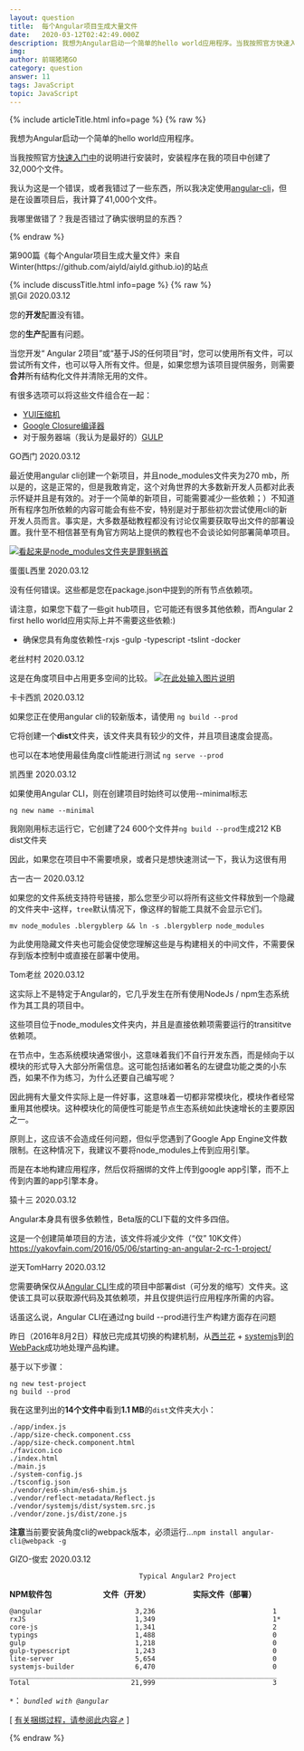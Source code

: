 ```yaml
---
layout: question
title:  每个Angular项目生成大量文件
date:   2020-03-12T02:42:49.000Z
description: 我想为Angular启动一个简单的hello world应用程序。当我按照官方快速入门中的说明进行安装时，安装程​​序在我的项目中创建了32,000个...
img: 
author: 前端猪猪GO
category: question
answer: 11
tags: JavaScript
topic: JavaScript
---
```

<div class="article-root">
  <div class="article">
    {% include articleTitle.html info=page %}
    {% raw %}
    <div class="article-content"><p><font style="vertical-align: inherit;"><font style="vertical-align: inherit;">我想为Angular启动一个简单的hello world应用程序。</font></font></p>

<p><font style="vertical-align: inherit;"><font style="vertical-align: inherit;">当我按照官方</font></font><a href="https://angular.io/docs/js/latest/quickstart.html" rel="noreferrer"><font style="vertical-align: inherit;"><font style="vertical-align: inherit;">快速入门中</font></font></a><font style="vertical-align: inherit;"><font style="vertical-align: inherit;">的说明进行</font><font style="vertical-align: inherit;">安装时，安装程​​序在我的项目中创建了32,000个文件。</font></font></p>

<p><font style="vertical-align: inherit;"><font style="vertical-align: inherit;">我认为这是一个错误，或者我错过了一些东西，所以我决定使用</font></font><a href="https://cli.angular.io/" rel="noreferrer"><font style="vertical-align: inherit;"><font style="vertical-align: inherit;">angular-cli</font></font></a><font style="vertical-align: inherit;"><font style="vertical-align: inherit;">，但是在设置项目后，我计算了41,000个文件。</font></font></p>

<p><font style="vertical-align: inherit;"><font style="vertical-align: inherit;">我哪里做错了？</font><font style="vertical-align: inherit;">我是否错过了确实很明显的东西？</font></font></p></div>
    {% endraw %}
  </div>
  <p class="winter_mark">第900篇《每个Angular项目生成大量文件》来自Winter(https://github.com/aiyld/aiyld.github.io)的站点</p>
  <div class="discuss-wrapper">
    {% include discussTitle.html info=page %}
    {% raw %}
    <div class="discuss-list">
    <div class="discuss-item">
        <div class="discuss-parent">
          <div class="discuss-meta">
            <span class="discuss-user">凯Gil</span>
            <span class="discuss-time">2020.03.12</span>
          </div>
          <div class="discuss-comment"><p><font style="vertical-align: inherit;"><font style="vertical-align: inherit;">您的</font></font><strong><font style="vertical-align: inherit;"><font style="vertical-align: inherit;">开发</font></font></strong><font style="vertical-align: inherit;"><font style="vertical-align: inherit;">配置</font><font style="vertical-align: inherit;">没有错</font><font style="vertical-align: inherit;">。</font></font></p>

<p><font style="vertical-align: inherit;"><font style="vertical-align: inherit;">您的</font></font><strong><font style="vertical-align: inherit;"><font style="vertical-align: inherit;">生产</font></font></strong><font style="vertical-align: inherit;"><font style="vertical-align: inherit;">配置有问题。</font></font></p>

<p><font style="vertical-align: inherit;"><font style="vertical-align: inherit;">当您开发“ Angular 2项目”或“基于JS的任何项目”时，您可以使用所有文件，可以尝试所有文件，也可以导入所有文件。</font><font style="vertical-align: inherit;">但是，如果您想为该项目提供服务，则需要</font></font><strong><font style="vertical-align: inherit;"><font style="vertical-align: inherit;">合并</font></font></strong><font style="vertical-align: inherit;"><font style="vertical-align: inherit;">所有结构化文件并清除无用的文件。</font></font></p>

<p><font style="vertical-align: inherit;"><font style="vertical-align: inherit;">有很多选项可以将这些文件组合在一起：</font></font></p>

<ul>
<li><a href="https://github.com/yui/yuicompressor/"><font style="vertical-align: inherit;"><font style="vertical-align: inherit;">YUI压缩机</font></font></a></li>
<li><a href="https://developers.google.com/closure/compiler/docs/gettingstarted_ui?csw=1"><font style="vertical-align: inherit;"><font style="vertical-align: inherit;">Google Closure编译器</font></font></a></li>
<li><font style="vertical-align: inherit;"><font style="vertical-align: inherit;">对于服务器端（我认为是最好的）</font></font><a href="https://github.com/gulpjs/gulp/blob/master/docs/getting-started.md"><font style="vertical-align: inherit;"><font style="vertical-align: inherit;">GULP</font></font></a></li>
</ul></div>
        </div></div><div class="discuss-item">
        <div class="discuss-parent">
          <div class="discuss-meta">
            <span class="discuss-user">GO西门</span>
            <span class="discuss-time">2020.03.12</span>
          </div>
          <div class="discuss-comment"><p><font style="vertical-align: inherit;"><font style="vertical-align: inherit;">最近使用angular cli创建一个新项目，并且node_modules文件夹为270 mb，所以是的，这是正常的，但是我敢肯定，这个对角世界的大多数新开发人员都对此表示怀疑并且是有效的。</font><font style="vertical-align: inherit;">对于一个简单的新项目，可能需要减少一些依赖；）不知道所有程序包所依赖的内容可能会有些不安，特别是对于那些初次尝试使用cli的新开发人员而言。</font><font style="vertical-align: inherit;">事实是，大多数基础教程都没有讨论仅需要获取导出文件的部署设置。</font><font style="vertical-align: inherit;">我什至不相信甚至有角官方网站上提供的教程也不会谈论如何部署简单项目。</font></font></p>

<p><a href="https://i.stack.imgur.com/Leawm.jpg" rel="nofollow noreferrer"><img src="https://i.stack.imgur.com/Leawm.jpg" alt="看起来是node_modules文件夹是罪魁祸首"></a></p></div>
        </div></div><div class="discuss-item">
        <div class="discuss-parent">
          <div class="discuss-meta">
            <span class="discuss-user">蛋蛋L西里</span>
            <span class="discuss-time">2020.03.12</span>
          </div>
          <div class="discuss-comment"><p><font style="vertical-align: inherit;"><font style="vertical-align: inherit;">没有任何错误。</font><font style="vertical-align: inherit;">这些都是您在package.json中提到的所有节点依赖项。</font></font></p>

<p><font style="vertical-align: inherit;"><font style="vertical-align: inherit;">请注意，如果您下载了一些git hub项目，它可能还有很多其他依赖，而Angular 2 first hello world应用实际上并不需要这些依赖:)</font></font></p>

<ul>
<li><font style="vertical-align: inherit;"><font style="vertical-align: inherit;">确保您具有角度依赖性-rxjs -gulp -typescript -tslint -docker</font></font></li>
</ul></div>
        </div></div><div class="discuss-item">
        <div class="discuss-parent">
          <div class="discuss-meta">
            <span class="discuss-user">老丝村村</span>
            <span class="discuss-time">2020.03.12</span>
          </div>
          <div class="discuss-comment"><p><font style="vertical-align: inherit;"><font style="vertical-align: inherit;">这是在角度项目中占用更多空间的比较。
</font></font><a href="https://i.stack.imgur.com/Cfb2Q.png" rel="nofollow noreferrer"><img src="https://i.stack.imgur.com/Cfb2Q.png" alt="在此处输入图片说明"></a></p></div>
        </div></div><div class="discuss-item">
        <div class="discuss-parent">
          <div class="discuss-meta">
            <span class="discuss-user">卡卡西凯</span>
            <span class="discuss-time">2020.03.12</span>
          </div>
          <div class="discuss-comment"><p><font style="vertical-align: inherit;"><font style="vertical-align: inherit;">如果您正在使用angular cli的较新版本，请使用 </font></font><code>ng build --prod</code></p>

<p><font style="vertical-align: inherit;"><font style="vertical-align: inherit;">它将创建一个</font></font><strong><font style="vertical-align: inherit;"><font style="vertical-align: inherit;">dist</font></font></strong><font style="vertical-align: inherit;"><font style="vertical-align: inherit;">文件夹，该文件夹具有较少的文件，并且项目速度会提高。</font></font></p>

<p><font style="vertical-align: inherit;"><font style="vertical-align: inherit;">也可以在本地使用最佳角度cli性能进行测试 </font></font><code>ng serve --prod</code></p></div>
        </div></div><div class="discuss-item">
        <div class="discuss-parent">
          <div class="discuss-meta">
            <span class="discuss-user">凯西里</span>
            <span class="discuss-time">2020.03.12</span>
          </div>
          <div class="discuss-comment"><p><font style="vertical-align: inherit;"><font style="vertical-align: inherit;">如果使用Angular CLI，则在创建项目时始终可以使用--minimal标志 </font></font></p>

<pre><code>ng new name --minimal
</code></pre>

<p><font style="vertical-align: inherit;"><font style="vertical-align: inherit;">我刚刚用标志运行它，它创建了24 600个文件并</font></font><code>ng build --prod</code><font style="vertical-align: inherit;"><font style="vertical-align: inherit;">生成212 KB dist文件夹</font></font></p>

<p><font style="vertical-align: inherit;"><font style="vertical-align: inherit;">因此，如果您在项目中不需要喷泉，或者只是想快速测试一下，我认为这很有用  </font></font></p></div>
        </div></div><div class="discuss-item">
        <div class="discuss-parent">
          <div class="discuss-meta">
            <span class="discuss-user">古一古一</span>
            <span class="discuss-time">2020.03.12</span>
          </div>
          <div class="discuss-comment"><p><font style="vertical-align: inherit;"><font style="vertical-align: inherit;">如果您的文件系统支持符号链接，那么您至少可以将所有这些文件释放到一个隐藏的文件夹中-这样，</font></font><code>tree</code><font style="vertical-align: inherit;"><font style="vertical-align: inherit;">默认情况下，</font><font style="vertical-align: inherit;">像这样的智能工具</font><font style="vertical-align: inherit;">就不会显示它们。</font></font></p>

<pre><code>mv node_modules .blergyblerp &amp;&amp; ln -s .blergyblerp node_modules
</code></pre>

<p><font style="vertical-align: inherit;"><font style="vertical-align: inherit;">为此使用隐藏文件夹也可能会促使您理解这些是与构建相关的中间文件，不需要保存到版本控制中或直接在部署中使用。</font></font></p></div>
        </div></div><div class="discuss-item">
        <div class="discuss-parent">
          <div class="discuss-meta">
            <span class="discuss-user">Tom老丝</span>
            <span class="discuss-time">2020.03.12</span>
          </div>
          <div class="discuss-comment"><p><font style="vertical-align: inherit;"><font style="vertical-align: inherit;">这实际上不是特定于Angular的，它几乎发生在所有使用NodeJs / npm生态系统作为其工具的项目中。 </font></font></p>

<p><font style="vertical-align: inherit;"><font style="vertical-align: inherit;">这些项目位于node_modules文件夹内，并且是直接依赖项需要运行的transititve依赖项。</font></font></p>

<p><font style="vertical-align: inherit;"><font style="vertical-align: inherit;">在节点中，生态系统模块通常很小，这意味着我们不自行开发东西，而是倾向于以模块的形式导入大部分所需信息。</font><font style="vertical-align: inherit;">这可能包括诸如著名的左键盘功能之类的小东西，如果不作为练习，为什么还要自己编写呢？</font></font></p>

<p><font style="vertical-align: inherit;"><font style="vertical-align: inherit;">因此拥有大量文件实际上是一件好事，这意味着一切都非常模块化，模块作者经常重用其他模块。</font><font style="vertical-align: inherit;">这种模块化的简便性可能是节点生态系统如此快速增长的主要原因之一。</font></font></p>

<p><font style="vertical-align: inherit;"><font style="vertical-align: inherit;">原则上，这应该不会造成任何问题，但似乎您遇到了Google App Engine文件数限制。</font><font style="vertical-align: inherit;">在这种情况下，我建议不要将node_modules上传到应用引擎。</font></font></p>

<p><font style="vertical-align: inherit;"><font style="vertical-align: inherit;">而是在本地构建应用程序，然后仅将捆绑的文件上传到google app引擎，而不上传到内置的app引擎本身。</font></font></p></div>
        </div></div><div class="discuss-item">
        <div class="discuss-parent">
          <div class="discuss-meta">
            <span class="discuss-user">猿十三</span>
            <span class="discuss-time">2020.03.12</span>
          </div>
          <div class="discuss-comment"><p><font style="vertical-align: inherit;"><font style="vertical-align: inherit;">Angular本身具有很多依赖性，Beta版的CLI下载的文件多四倍。 </font></font></p>

<p><font style="vertical-align: inherit;"><font style="vertical-align: inherit;">这是一个创建简单项目的方法，该文件将减少文件（“仅” 10K文件）
 </font></font><a href="https://yakovfain.com/2016/05/06/starting-an-angular-2-rc-1-project/" rel="noreferrer"><font style="vertical-align: inherit;"><font style="vertical-align: inherit;">https://yakovfain.com/2016/05/06/starting-an-angular-2-rc-1-project/</font></font></a></p></div>
        </div></div><div class="discuss-item">
        <div class="discuss-parent">
          <div class="discuss-meta">
            <span class="discuss-user">逆天TomHarry</span>
            <span class="discuss-time">2020.03.12</span>
          </div>
          <div class="discuss-comment"><p><font style="vertical-align: inherit;"><font style="vertical-align: inherit;">您需要确保仅从</font></font><a href="https://cli.angular.io"><font style="vertical-align: inherit;"><font style="vertical-align: inherit;">Angular CLI</font></font></a><font style="vertical-align: inherit;"><font style="vertical-align: inherit;">生成的项目中部署dist（可分发的缩写）文件夹</font><font style="vertical-align: inherit;">。</font><font style="vertical-align: inherit;">这使该工具可以获取源代码及其依赖项，并且仅提供运行应用程序所需的内容。</font></font></p>

<p><font style="vertical-align: inherit;"><font style="vertical-align: inherit;">话虽这么说，Angular CLI在通过ng build --prod进行生产构建方面存在问题</font></font></p>

<p><font style="vertical-align: inherit;"><font style="vertical-align: inherit;">昨日（2016年8月2日）释放已完成其切换的构建机制，从</font></font><a href="https://github.com/broccolijs"><font style="vertical-align: inherit;"><font style="vertical-align: inherit;">西兰花</font></font></a><font style="vertical-align: inherit;"><font style="vertical-align: inherit;"> + </font></font><a href="https://github.com/systemjs/systemjs"><font style="vertical-align: inherit;"><font style="vertical-align: inherit;">systemjs</font></font></a><font style="vertical-align: inherit;"><font style="vertical-align: inherit;">到</font></font><a href="https://github.com/webpack/webpack"><font style="vertical-align: inherit;"><font style="vertical-align: inherit;">的WebPack</font></font></a><font style="vertical-align: inherit;"><font style="vertical-align: inherit;">成功地处理产品构建。</font></font></p>

<p><font style="vertical-align: inherit;"><font style="vertical-align: inherit;">基于以下步骤：</font></font></p>

<pre><code>ng new test-project<font></font>
ng build --prod<font></font>
</code></pre>

<p><font style="vertical-align: inherit;"><font style="vertical-align: inherit;">我在</font><font style="vertical-align: inherit;">这里列出</font><font style="vertical-align: inherit;">的</font><strong><font style="vertical-align: inherit;">14个文件中</font></strong><font style="vertical-align: inherit;">看到</font><strong><font style="vertical-align: inherit;">1.1 MB</font></strong><font style="vertical-align: inherit;">的</font></font><code>dist</code><font style="vertical-align: inherit;"><font style="vertical-align: inherit;">文件夹大小</font><font style="vertical-align: inherit;">：</font></font><strong><font style="vertical-align: inherit;"></font></strong><font style="vertical-align: inherit;"></font><strong><font style="vertical-align: inherit;"></font></strong><font style="vertical-align: inherit;"></font></p>

<pre><code>./app/index.js<font></font>
./app/size-check.component.css<font></font>
./app/size-check.component.html<font></font>
./favicon.ico<font></font>
./index.html<font></font>
./main.js<font></font>
./system-config.js<font></font>
./tsconfig.json<font></font>
./vendor/es6-shim/es6-shim.js<font></font>
./vendor/reflect-metadata/Reflect.js<font></font>
./vendor/systemjs/dist/system.src.js<font></font>
./vendor/zone.js/dist/zone.js<font></font>
</code></pre>

<p><strong><font style="vertical-align: inherit;"><font style="vertical-align: inherit;">注意</font></font></strong><font style="vertical-align: inherit;"><font style="vertical-align: inherit;">当前要安装角度cli的webpack版本，必须运行...</font></font><code>npm install angular-cli@webpack -g</code></p></div>
        </div></div><div class="discuss-item">
        <div class="discuss-parent">
          <div class="discuss-meta">
            <span class="discuss-user">GIZO-俊宏</span>
            <span class="discuss-time">2020.03.12</span>
          </div>
          <div class="discuss-comment"><pre><code>                                Typical Angular2 Project
</code></pre>

<p><strong><font style="vertical-align: inherit;"><font style="vertical-align: inherit;">NPM软件包</font></font></strong>&nbsp;&nbsp;&nbsp;&nbsp;&nbsp;&nbsp;&nbsp;&nbsp;&nbsp;&nbsp;&nbsp;&nbsp;&nbsp;&nbsp;&nbsp;&nbsp;&nbsp;&nbsp;&nbsp;&nbsp;&nbsp;&nbsp; <strong><font style="vertical-align: inherit;"><font style="vertical-align: inherit;">文件（开发）</font></font></strong> &nbsp;&nbsp;&nbsp;&nbsp;&nbsp;&nbsp;&nbsp;&nbsp;&nbsp;&nbsp;&nbsp;&nbsp;&nbsp;&nbsp;&nbsp;&nbsp;&nbsp;&nbsp;<strong><font style="vertical-align: inherit;"><font style="vertical-align: inherit;">实际文件（部署）</font></font></strong> </p>

<pre><code>@angular                       3,236                             1<font></font>
rxJS                           1,349                             1*<font></font>
core-js                        1,341                             2<font></font>
typings                        1,488                             0<font></font>
gulp                           1,218                             0<font></font>
gulp-typescript                1,243                             0<font></font>
lite-server                    5,654                             0<font></font>
systemjs-builder               6,470                             0<font></font>
__________________________________________________________________<font></font>
Total                         21,999                             3  <font></font>
</code></pre>

<p><code>*</code><font style="vertical-align: inherit;"><font style="vertical-align: inherit;">： </font></font><em><code>bundled with @angular</code></em> </p>

<p><font style="vertical-align: inherit;"><font style="vertical-align: inherit;">[ </font></font><a href="https://stackoverflow.com/questions/37631098/angular-2-how-to-bundle-for-production-currently-rc4/37874643#37874643"><font style="vertical-align: inherit;"><font style="vertical-align: inherit;">有关捆绑过程，请参阅此内容⇗</font></font></a><font style="vertical-align: inherit;"><font style="vertical-align: inherit;"> ]</font></font></p></div>
        </div></div>
    </div>
    {% endraw %}
  </div>
<div>
